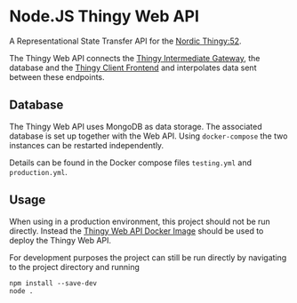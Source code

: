 # Node.JS Thingy Web API

A Representational State Transfer API for the [Nordic Thingy:52](http://www.nordicsemi.com/thingy).

The Thingy Web API connects the [Thingy Intermediate Gateway](https://github.com/ASE-thingy-blue/thingy-intermediate-blue), the database and the [Thingy Client Frontend](https://github.com/ASE-thingy-blue/thingy-client-blue) and interpolates data sent between these endpoints.

## Database

The Thingy Web API uses MongoDB as data storage. The associated database is set up together with the Web API. Using `docker-compose` the two instances can be restarted independently.

Details can be found in the Docker compose files `testing.yml` and `production.yml`.

## Usage

When using in a production environment, this project should not be run directly. Instead the [Thingy Web API Docker Image](https://github.com/ASE-thingy-blue/thingy-api-blue-docker) should be used to deploy the Thingy Web API.

For development purposes the project can still be run directly by navigating to the project directory and running

    npm install --save-dev
    node .
